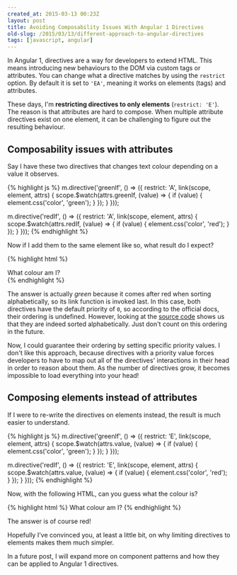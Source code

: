 ```yaml
---
created_at: 2015-03-13 00:23Z
layout: post
title: Avoiding Composability Issues With Angular 1 Directives
old-slug: /2015/03/13/different-approach-to-angular-directives
tags: [javascript, angular]
---
```


In Angular 1, directives are a way for developers to extend HTML. This means
introducing new behaviours to the DOM via custom tags or attributes. You can
change what a directive matches by using the `restrict` option. By default it
is set to `'EA'`, meaning it works on elements (tags) and attributes.

These days, I'm **restricting directives to only elements** (`restrict: 'E'`).
The reason is that attributes are hard to compose. When multiple attribute
directives exist on one element, it can be challenging to figure out the resulting
behaviour.

## Composability issues with attributes

Say I have these two directives that changes text colour depending on a value it observes.

{% highlight js %}
m.directive('greenIf', () => ({
  restrict: 'A',
  link(scope, element, attrs) {
    scope.$watch(attrs.greenIf, (value) => {
      if (value) {
        element.css('color', 'green');
      }
    });
  }
}));

m.directive('redIf', () => ({
  restrict: 'A',
  link(scope, element, attrs) {
    scope.$watch(attrs.redIf, (value) => {
      if (value) {
        element.css('color', 'red');
      }
    });
  }
}));
{% endhighlight %}

Now if I add them to the same element like so, what result do I expect?

{% highlight html %}
<div red-if="true" green-if="true">
  What colour am I?
</div>
{% endhighlight %}

The answer is actually *green* because it comes after red when sorting alphabetically, so its link function is invoked last.
In this case, both directives have the default priority of `0`, so according to the
official docs, their ordering is undefined. However, looking at the [source code](https://github.com/angular/angular.js/blob/41fdb3d5367a7e439822ebd7fc4a473b3a89feaa/src/ng/compile.js#L2266)
shows us that they are indeed sorted alphabetically. Just don't count on this
ordering in the future.

Now, I could guarantee their ordering by setting specific priority values. I
don't like this approach, because directives with a priority value forces
developers to have to map out all of the directives' interactions in their head
in order to reason about them. As the number of directives grow, it becomes impossible
to load everything into your head!

## Composing elements instead of attributes

If I were to re-write the directives on elements instead, the result is much
easier to understand.

{% highlight js %}
m.directive('greenIf', () => ({
  restrict: 'E',
  link(scope, element, attrs) {
    scope.$watch(attrs.value, (value) => {
      if (value) {
        element.css('color', 'green');
      }
    });
  }
}));

m.directive('redIf', () => ({
  restrict: 'E',
  link(scope, element, attrs) {
    scope.$watch(attrs.value, (value) => {
      if (value) {
        element.css('color', 'red');
      }
    });
  }
}));
{% endhighlight %}

Now, with the following HTML, can you guess what the colour is?

{% highlight html %}
<green-if value="true">
  <red-if value="true">
    What colour am I?
  </red-if>
</green-if>
{% endhighlight %}

The answer is of course red!

Hopefully I've convinced you, at least a little bit, on why limiting directives
to elements makes them much simpler.

In a future post, I will expand more on component patterns and how they can be
applied to Angular 1 directives.
